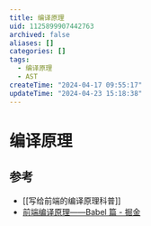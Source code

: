 ```yaml
---
title: 编译原理
uid: 1125899907442763
archived: false
aliases: []
categories: []
tags:
  - 编译原理
  - AST
createTime: "2024-04-17 09:55:17"
updateTime: "2024-04-23 15:18:38"
---
```


# 编译原理

## 参考

- [[写给前端的编译原理科普]]
- [前端编译原理——Babel 篇 - 掘金](https://juejin.cn/post/7200366809409159205)

